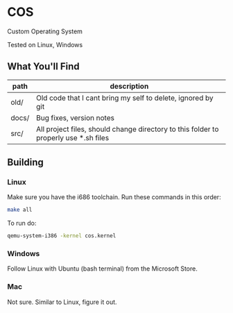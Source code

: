 # COS

Custom Operating System

Tested on Linux, Windows

## What You'll Find

| path | description |
|-|-|
| old/ | Old code that I cant bring my self to delete, ignored by git |
| docs/ | Bug fixes, version notes |
| src/ | All project files, should change directory to this folder to properly use \*.sh files |

## Building

### Linux

Make sure you have the i686 toolchain. Run these commands in this order:

```bash
make all
```

To run do:

```bash
qemu-system-i386 -kernel cos.kernel
```

### Windows

Follow Linux with Ubuntu (bash terminal) from the Microsoft Store.

### Mac

Not sure. Similar to Linux, figure it out.
